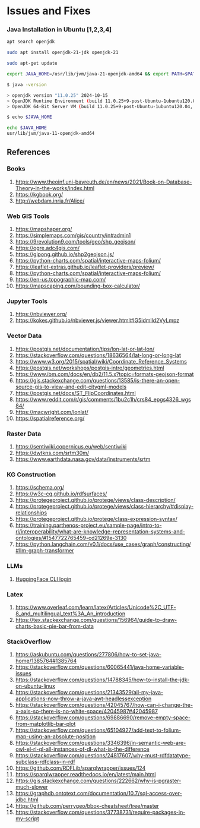 # Issues and Fixes

### Java Installation in Ubuntu [1,2,3,4]

```sh
apt search openjdk

sudo apt install openjdk-21-jdk openjdk-21

sudo apt-get update

export JAVA_HOME=/usr/lib/jvm/java-21-openjdk-amd64 && export PATH=$PATH:$JAVA_HOME/bin
```

```sh
$ java -version

> openjdk version "11.0.25" 2024-10-15
> OpenJDK Runtime Environment (build 11.0.25+9-post-Ubuntu-1ubuntu120.04)
> OpenJDK 64-Bit Server VM (build 11.0.25+9-post-Ubuntu-1ubuntu120.04, mixed mode, sharing)

```

```sh
$ echo $JAVA_HOME

echo $JAVA_HOME
usr/lib/jvm/java-11-openjdk-amd64
```

## References

### Books

1. <https://www.theoinf.uni-bayreuth.de/en/news/2021/Book-on-Database-Theory-in-the-works/index.html>
2. <https://kgbook.org/>
3. <http://webdam.inria.fr/Alice/>

### Web GIS Tools

1. <https://mapshaper.org/>
2. <https://simplemaps.com/gis/country/in#admin1>
3. <https://9revolution9.com/tools/geo/shp_geojson/>
4. <https://ogre.adc4gis.com/>
5. <https://gipong.github.io/shp2geojson.js/>
6. <https://python-charts.com/spatial/interactive-maps-folium/>
7. <https://leaflet-extras.github.io/leaflet-providers/preview/>
8. <https://python-charts.com/spatial/interactive-maps-folium/>
9. <https://en-us.topographic-map.com/>
10. <https://mapscaping.com/bounding-box-calculator/>

### Jupyter Tools

1. <https://nbviewer.org/>
2. <https://kokes.github.io/nbviewer.js/viewer.html#IG5idmlld2VyLmpz>

### Vector Data

1. <https://postgis.net/documentation/tips/lon-lat-or-lat-lon/>
2. <https://stackoverflow.com/questions/18636564/lat-long-or-long-lat>
3. <https://www.w3.org/2015/spatial/wiki/Coordinate_Reference_Systems>
4. <https://postgis.net/workshops/postgis-intro/geometries.html>
5. <https://www.ibm.com/docs/en/db2/11.5.x?topic=formats-geojson-format>
6. <https://gis.stackexchange.com/questions/13585/is-there-an-open-source-gis-to-view-and-edit-citygml-models>
7. <https://postgis.net/docs/ST_FlipCoordinates.html>
8. <https://www.reddit.com/r/gis/comments/1bu2c1h/crs84_epgs4326_wgs84/>
9. <https://macwright.com/lonlat/>
10. <https://spatialreference.org/>

### Raster Data

1. <https://sentiwiki.copernicus.eu/web/sentiwiki>
2. <https://dwtkns.com/srtm30m/>
3. <https://www.earthdata.nasa.gov/data/instruments/srtm>

### KG Construction

1. <https://schema.org/>
2. <https://w3c-cg.github.io/rdfsurfaces/>
3. <https://protegeproject.github.io/protege/views/class-description/>
4. <https://protegeproject.github.io/protege/views/class-hierarchy/#display-relationships>
5. <https://protegeproject.github.io/protege/class-expression-syntax/>
6. <https://training.parthenos-project.eu/sample-page/intro-to-ri/interoperability/what-are-knowledge-representation-systems-and-ontologies/#1547722765459-cd21269e-3130>
7. <https://python.langchain.com/v0.1/docs/use_cases/graph/constructing/#llm-graph-transformer>


### LLMs
1. [HuggingFace CLI login](https://stackoverflow.com/questions/79211723/cannot-load-a-gated-model-from-hugginface-despite-having-access-and-logging-in)
### Latex

1. <https://www.overleaf.com/learn/latex/Articles/Unicode%2C_UTF-8_and_multilingual_text%3A_An_introduction>
2. <https://tex.stackexchange.com/questions/156964/guide-to-draw-charts-basic-pie-bar-from-data>

### StackOverflow

1. <https://askubuntu.com/questions/277806/how-to-set-java-home/1385764#1385764>
2. <https://stackoverflow.com/questions/60065441/java-home-variable-issues>
3. <https://stackoverflow.com/questions/14788345/how-to-install-the-jdk-on-ubuntu-linux>
4. <https://stackoverflow.com/questions/21343529/all-my-java-applications-now-throw-a-java-awt-headlessexception>
5. <https://stackoverflow.com/questions/42045767/how-can-i-change-the-x-axis-so-there-is-no-white-space/42045987#42045987>
6. <https://stackoverflow.com/questions/69886690/remove-empty-space-from-matplotlib-bar-plot>
7. <https://stackoverflow.com/questions/65104927/add-text-to-folium-map-using-an-absolute-position>
8. <https://stackoverflow.com/questions/3346396/in-semantic-web-are-owl-el-rl-ql-all-instances-of-dl-what-is-the-difference>
9. <https://stackoverflow.com/questions/24817607/why-must-rdfdatatype-subclass-rdfclass-in-rdf>
10. <https://github.com/RDFLib/sparqlwrapper/issues/124>
11. <https://sparqlwrapper.readthedocs.io/en/latest/main.html> <!-- ### SPARQLWrapper QueryBadFormed Error for long SELECT query [10, 11] -->
12. <https://gis.stackexchange.com/questions/222662/why-is-pgraster-much-slower>
13. <https://graphdb.ontotext.com/documentation/10.7/sql-access-over-jdbc.html>
14. <https://github.com/perrygeo/bbox-cheatsheet/tree/master>
15. <https://stackoverflow.com/questions/37738731/require-packages-in-my-script>
